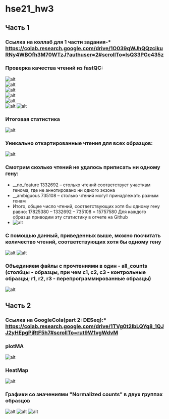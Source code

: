 # hse21_hw3  
## Часть 1
### Ссылка на коллаб для 1 части задания-* https://colab.research.google.com/drive/1O039qWJhQQzcikuRNy4WBOfh3M70WTzJ?authuser=2#scrollTo=IsQ33PGc435z
### Проверка качества чтений из fastQC:
![alt](./images/статистика.png)  
![alt](./images/fastqc(2).png)  
![alt](./images/mean_quility.png)   
![alt](./images/FASTqc(1).png)   
![alt](./images/FASTqc.png)  
![alt](./images/per_base.png) 
![alt](./images/fastqc(3).png)  
### Итоговая статистика
![alt](./images/check.png) 
### Уникально откартированные чтения для всех образцов:  
![alt](./images/подсчет_уникальных_чтений.png)  
### Смотрим сколько чтений не удалось приписать ни одному гену:
* __no_feature 1332692 – столько чтений соответствует участкам генома, где не аннотировано ни одного экзона
*  __ambiguous 735108 – столько чтений могут принадлежать разным генам
* Итого, общее число чтений, соответствующих хотя бы одному гену равно: 17825380 – 1332692 – 735108 = 15757580 Для каждого образца приводим эту статистику в отчете на Github 
* ![alt](./images/подсчет.png)
### С помощью данный, приведенных выше, можно посчитать количество чтений, соответствующих хотя бы одному гену 
![alt](./images/общ.png)
![alt](./images/общее_число.png)
### Объединяем файлы с прочтениями в один - all_counts (столбцы - образцы, при чем c1, c2, c3 - контрольные образцы; r1, r2, r3 - перепрограммированные образцы)  
![alt](./images/таблица.png)
## Часть 2
### Ссылка на GoogleCola(part 2: DESeq):* https://colab.research.google.com/drive/1TVg0t2IbLQYq8_1QJJ2yHEpgPjRtF5h7#scrollTo=rut9W1vgWdvM
### plotMA
![alt](./images/plotMA.png)
### HeatMap
![alt](./images/heatmap.png)
### Графики со значениями "Normalized counts" в двух группах образцов
![alt](./images/g1.png)
![alt](./images/g2.png)
![alt](./images/g3.png)
